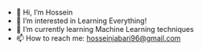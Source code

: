 - 👋 Hi, I’m Hossein
- 👀 I’m interested in Learning Everything!
- 🌱 I’m currently learning Machine Learning techniques
- 📫 How to reach me: hosseinjabari96@gmail.com
